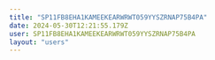 ```yaml
---
title: "SP11FB8EHA1KAMEEKEARWRWT059YYSZRNAP75B4PA"
date: 2024-05-30T12:21:55.179Z
user: SP11FB8EHA1KAMEEKEARWRWT059YYSZRNAP75B4PA
layout: "users"
---
```

    